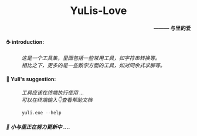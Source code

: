 <h1 align="center">YuLis-Love</h1>
<h4 align="right">——— 与里的爱</h4>

<h4>☕ introduction:</h4>

<i>
  &emsp;&emsp;&emsp;这是一个工具集，里面包括一些常用工具，如字符串转换等。<br>
  &emsp;&emsp;&emsp;相比之下，更多的是一些数学方面的工具，如对同余式求解等。
</i>

<h4>🍵 Yuli's suggestion:</h4>
<i>
  &emsp;&emsp;&emsp;工具应该在终端执行使用 ...<br>
  &emsp;&emsp;&emsp;可以在终端输入👇查看帮助文档
</i>

```cpp
      yuli.exe --help
```
<h4>
<i>
  🍻 小与里正在努力更新中 ....
</i>
</h4>


